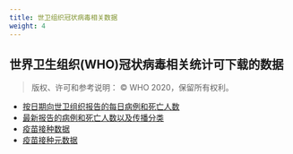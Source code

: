 ```yaml
---
title: 世卫组织冠状病毒相关数据
weight: 4
---
```


## 世界卫生组织(WHO)冠状病毒相关统计可下载的数据

> 版权、许可和参考说明： © WHO 2020，保留所有权利。

* [按日期向世卫组织报告的每日病例和死亡人数](https://covid19.who.int/WHO-COVID-19-global-data.csv)
* [最新报告的病例和死亡人数以及传播分类](https://covid19.who.int/WHO-COVID-19-global-table-data.csv)
* [疫苗接种数据](https://covid19.who.int/who-data/vaccination-data.csv)
* [疫苗接种元数据](https://covid19.who.int/who-data/vaccination-metadata.csv)
